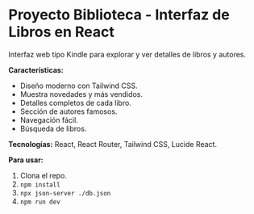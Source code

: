 # Proyecto Biblioteca - Interfaz de Libros en React

Interfaz web tipo Kindle para explorar y ver detalles de libros y autores.

**Características:**
- Diseño moderno con Tailwind CSS.
- Muestra novedades y más vendidos.
- Detalles completos de cada libro.
- Sección de autores famosos.
- Navegación fácil.
- Búsqueda de libros.

**Tecnologías:** React, React Router, Tailwind CSS, Lucide React.

**Para usar:**
1. Clona el repo.
2. `npm install`
3. `npx json-server ./db.json`
4. `npm run dev`
